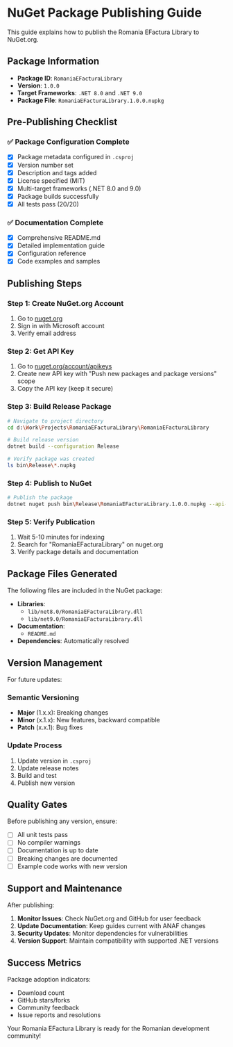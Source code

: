 # NuGet Package Publishing Guide

This guide explains how to publish the Romania EFactura Library to NuGet.org.

## Package Information

- **Package ID**: `RomaniaEFacturaLibrary`
- **Version**: `1.0.0`
- **Target Frameworks**: `.NET 8.0` and `.NET 9.0`
- **Package File**: `RomaniaEFacturaLibrary.1.0.0.nupkg`

## Pre-Publishing Checklist

### ✅ Package Configuration Complete
- [x] Package metadata configured in `.csproj`
- [x] Version number set
- [x] Description and tags added
- [x] License specified (MIT)
- [x] Multi-target frameworks (.NET 8.0 and 9.0)
- [x] Package builds successfully
- [x] All tests pass (20/20)

### ✅ Documentation Complete
- [x] Comprehensive README.md
- [x] Detailed implementation guide
- [x] Configuration reference
- [x] Code examples and samples

## Publishing Steps

### Step 1: Create NuGet.org Account
1. Go to [nuget.org](https://www.nuget.org)
2. Sign in with Microsoft account
3. Verify email address

### Step 2: Get API Key
1. Go to [nuget.org/account/apikeys](https://www.nuget.org/account/apikeys)
2. Create new API key with "Push new packages and package versions" scope
3. Copy the API key (keep it secure)

### Step 3: Build Release Package
```bash
# Navigate to project directory
cd d:\Work\Projects\RomaniaEFacturaLibrary\RomaniaEFacturaLibrary

# Build release version
dotnet build --configuration Release

# Verify package was created
ls bin\Release\*.nupkg
```

### Step 4: Publish to NuGet
```bash
# Publish the package
dotnet nuget push bin\Release\RomaniaEFacturaLibrary.1.0.0.nupkg --api-key YOUR_API_KEY --source https://api.nuget.org/v3/index.json
```

### Step 5: Verify Publication
1. Wait 5-10 minutes for indexing
2. Search for "RomaniaEFacturaLibrary" on nuget.org
3. Verify package details and documentation

## Package Files Generated

The following files are included in the NuGet package:

- **Libraries**:
  - `lib/net8.0/RomaniaEFacturaLibrary.dll`
  - `lib/net9.0/RomaniaEFacturaLibrary.dll`
- **Documentation**:
  - `README.md`
- **Dependencies**: Automatically resolved

## Version Management

For future updates:

### Semantic Versioning
- **Major** (1.x.x): Breaking changes
- **Minor** (x.1.x): New features, backward compatible
- **Patch** (x.x.1): Bug fixes

### Update Process
1. Update version in `.csproj`
2. Update release notes
3. Build and test
4. Publish new version

## Quality Gates

Before publishing any version, ensure:

- [ ] All unit tests pass
- [ ] No compiler warnings
- [ ] Documentation is up to date
- [ ] Breaking changes are documented
- [ ] Example code works with new version

## Support and Maintenance

After publishing:

1. **Monitor Issues**: Check NuGet.org and GitHub for user feedback
2. **Update Documentation**: Keep guides current with ANAF changes
3. **Security Updates**: Monitor dependencies for vulnerabilities
4. **Version Support**: Maintain compatibility with supported .NET versions

## Success Metrics

Package adoption indicators:
- Download count
- GitHub stars/forks
- Community feedback
- Issue reports and resolutions

Your Romania EFactura Library is ready for the Romanian development community!
